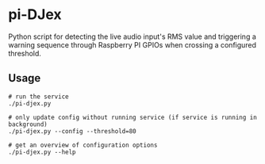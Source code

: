 # pi-DJex

Python script for detecting the live audio input's RMS value and triggering a warning sequence through Raspberry PI GPIOs when crossing a configured threshold.

## Usage

```shell
# run the service
./pi-djex.py

# only update config without running service (if service is running in background)
./pi-djex.py --config --threshold=80

# get an overview of configuration options
./pi-djex.py --help
```

